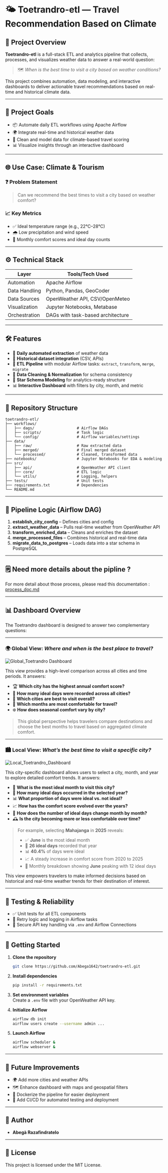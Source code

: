 # 🌤️ Toetrandro-etl — Travel Recommendation Based on Climate

## 🧭 Project Overview

**Toetrandro-etl** is a full-stack ETL and analytics pipeline that collects, processes, and visualizes weather data to answer a real-world question:

> 🗺️ *When is the best time to visit a city based on weather conditions?*

This project combines automation, data modeling, and interactive dashboards to deliver actionable travel recommendations based on real-time and historical climate data.

---

## 🎯 Project Goals

- 📦 Automate daily ETL workflows using Apache Airflow
- 🌍 Integrate real-time and historical weather data
- 🧼 Clean and model data for climate-based travel scoring
- 📊 Visualize insights through an interactive dashboard

---

## 🌐 Use Case: Climate & Tourism

### ❓ Problem Statement

> Can we recommend the best times to visit a city based on weather comfort?

### 📈 Key Metrics

- ✅ Ideal temperature range (e.g., 22°C–28°C)
- 🌧️ Low precipitation and wind speed
- 📅 Monthly comfort scores and ideal day counts

---

## ⚙️ Technical Stack

| Layer         | Tools/Tech Used                   |
|---------------|-----------------------------------|
| Automation    | Apache Airflow                    |
| Data Handling | Python, Pandas, GeoCoder          |
| Data Sources  | OpenWeather API, CSV/OpenMeteo    |
| Visualization | Jupyter Notebooks, Metabase       |
| Orchestration | DAGs with task-based architecture |

---

## 🛠️ Features

- 📡 **Daily automated extraction** of weather data
- 📂 **Historical dataset integration** (CSV, APIs)
- 🔄 **ETL Pipeline** with modular Airflow tasks: `extract`, `transform`, `merge`, `migrate`
- 🧽 **Data Cleaning & Normalization** for schema consistency
- 🌟 **Star Schema Modeling** for analytics-ready structure
- 📊 **Interactive Dashboard** with filters by city, month, and metric

---

## 📁 Repository Structure

```
toetrandro-etl/
├── workflows/
│   ├── dags/                   # Airflow DAGs
│   ├── scripts/                # Task logic
│   └── config/                 # Airflow variables/settings
├── data/
│   ├── raw/                    # Raw extracted data
│   ├── merged/                 # Final merged dataset
│   └── processed/              # Cleaned, transformed data
├── notebooks/                  # Jupyter Notebooks for EDA & modeling
├── src/
│   ├── api/                    # OpenWeather API client
│   ├── core/                   # ETL logic
│   └── utils/                  # Logging, helpers
├── tests/                      # Unit tests
├── requirements.txt            # Dependencies
└── README.md
```

---

## 🔁 Pipeline Logic (Airflow DAG)

1. **establish_city_config** – Defines cities and config
2. **extract_weather_data** – Pulls real-time weather from OpenWeather API
3. **transform_enriched_data** – Cleans and enriches the dataset
4. **merge_processed_files** – Combines historical and real-time data
5. **migrate_data_to_postgres** – Loads data into a star schema in PostgreSQL

---

## 🗒️ Need more details about the pipline ? 

For more detail about those process, please read this documentation : [process_doc.md](doc/process/process_doc.md)


---

## 📊 Dashboard Overview

The Toetrandro dashboard is designed to answer two complementary questions:

---

### 🌍 Global View: *Where and when is the best place to travel?*

![Global_Toetrandro Dashboard](doc/dashboard/global.png)

This view provides a high-level comparison across all cities and time periods. It answers:

- 🏆 **Which city has the highest annual comfort score?**
- 📅 **How many ideal days were recorded across all cities?**
- 🌟 **Which cities are best to visit overall?**
- 📆 **Which months are most comfortable for travel?**
- ❄️ **How does seasonal comfort vary by city?**

> This global perspective helps travelers compare destinations and choose the best months to travel based on aggregated climate comfort.

---

### 🏙️ Local View: *What’s the best time to visit a specific city?*

![Local_Toetrandro_Dashboard](doc/dashboard/local.png)

This city-specific dashboard allows users to select a city, month, and year to explore detailed comfort trends. It answers:

- 📌 **What is the most ideal month to visit this city?**
- 📅 **How many ideal days occurred in the selected year?**
- 📊 **What proportion of days were ideal vs. not ideal?**
- 📈 **How has the comfort score evolved over the years?**
- 🔄 **How does the number of ideal days change month by month?**
- 🕰️ **Is the city becoming more or less comfortable over time?**

> For example, selecting **Mahajanga** in **2025** reveals:
> - ✅ **June** is the most ideal month
> - 📅 **26 ideal days** recorded that year
> - 📊 **40.4%** of days were ideal
> - 📈 A steady increase in comfort score from 2020 to 2025
> - 🔄 Monthly breakdown showing **June** peaking with 12 ideal days

This view empowers travelers to make informed decisions based on historical and real-time weather trends for their destination of interest.

---

## 🧪 Testing & Reliability

- ✅ Unit tests for all ETL components
- 🔁 Retry logic and logging in Airflow tasks
- 🔐 Secure API key handling via `.env` and Airflow Connections

---

## 🚀 Getting Started

1. **Clone the repository**  
   ```bash
   git clone https://github.com/Abega1642/toetrandro-etl.git
   ```

2. **Install dependencies**  
   ```bash
   pip install -r requirements.txt
   ```

3. **Set environment variables**  
   Create a `.env` file with your OpenWeather API key.

4. **Initialize Airflow**  
   ```bash
   airflow db init
   airflow users create --username admin ...
   ```

5. **Launch Airflow**  
   ```bash
   airflow scheduler &
   airflow webserver &
   ```

---

## 📌 Future Improvements

- 🌍 Add more cities and weather APIs
- 🗺️ Enhance dashboard with maps and geospatial filters
- 🐳 Dockerize the pipeline for easier deployment
- 🔁 Add CI/CD for automated testing and deployment

---

## 👥 Author

- **Abegà Razafindratelo**

---

## 📄 License

This project is licensed under the MIT License.
